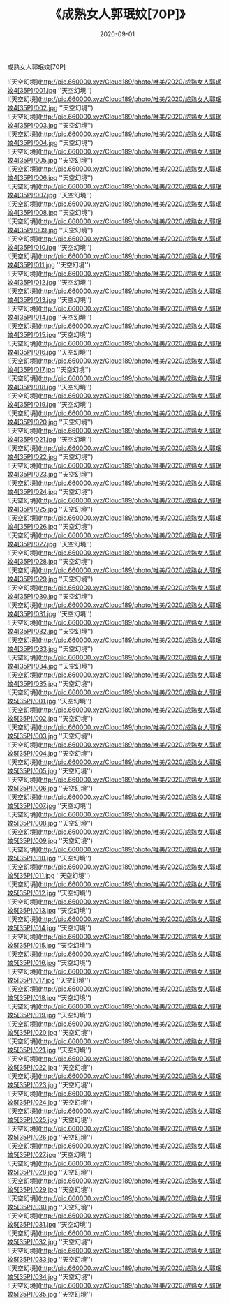 ﻿---
layout: post
title:  《成熟女人郭珉妏[70P]》
date:   2020-09-01
img: http://pic.660000.xyz/Cloud189/photo/唯美/2020/成熟女人郭珉妏4[35P]/000.jpg
categories: [美女, 清纯, 唯美]
---

成熟女人郭珉妏[70P]



![天空幻境](http://pic.660000.xyz/Cloud189/photo/唯美/2020/成熟女人郭珉妏4[35P]/001.jpg ''天空幻境'') <br>
![天空幻境](http://pic.660000.xyz/Cloud189/photo/唯美/2020/成熟女人郭珉妏4[35P]/002.jpg ''天空幻境'') <br>
![天空幻境](http://pic.660000.xyz/Cloud189/photo/唯美/2020/成熟女人郭珉妏4[35P]/003.jpg ''天空幻境'') <br>
![天空幻境](http://pic.660000.xyz/Cloud189/photo/唯美/2020/成熟女人郭珉妏4[35P]/004.jpg ''天空幻境'') <br>
![天空幻境](http://pic.660000.xyz/Cloud189/photo/唯美/2020/成熟女人郭珉妏4[35P]/005.jpg ''天空幻境'') <br>
![天空幻境](http://pic.660000.xyz/Cloud189/photo/唯美/2020/成熟女人郭珉妏4[35P]/006.jpg ''天空幻境'') <br>
![天空幻境](http://pic.660000.xyz/Cloud189/photo/唯美/2020/成熟女人郭珉妏4[35P]/007.jpg ''天空幻境'') <br>
![天空幻境](http://pic.660000.xyz/Cloud189/photo/唯美/2020/成熟女人郭珉妏4[35P]/008.jpg ''天空幻境'') <br>
![天空幻境](http://pic.660000.xyz/Cloud189/photo/唯美/2020/成熟女人郭珉妏4[35P]/009.jpg ''天空幻境'') <br>
![天空幻境](http://pic.660000.xyz/Cloud189/photo/唯美/2020/成熟女人郭珉妏4[35P]/010.jpg ''天空幻境'') <br>
![天空幻境](http://pic.660000.xyz/Cloud189/photo/唯美/2020/成熟女人郭珉妏4[35P]/011.jpg ''天空幻境'') <br>
![天空幻境](http://pic.660000.xyz/Cloud189/photo/唯美/2020/成熟女人郭珉妏4[35P]/012.jpg ''天空幻境'') <br>
![天空幻境](http://pic.660000.xyz/Cloud189/photo/唯美/2020/成熟女人郭珉妏4[35P]/013.jpg ''天空幻境'') <br>
![天空幻境](http://pic.660000.xyz/Cloud189/photo/唯美/2020/成熟女人郭珉妏4[35P]/014.jpg ''天空幻境'') <br>
![天空幻境](http://pic.660000.xyz/Cloud189/photo/唯美/2020/成熟女人郭珉妏4[35P]/015.jpg ''天空幻境'') <br>
![天空幻境](http://pic.660000.xyz/Cloud189/photo/唯美/2020/成熟女人郭珉妏4[35P]/016.jpg ''天空幻境'') <br>
![天空幻境](http://pic.660000.xyz/Cloud189/photo/唯美/2020/成熟女人郭珉妏4[35P]/017.jpg ''天空幻境'') <br>
![天空幻境](http://pic.660000.xyz/Cloud189/photo/唯美/2020/成熟女人郭珉妏4[35P]/018.jpg ''天空幻境'') <br>
![天空幻境](http://pic.660000.xyz/Cloud189/photo/唯美/2020/成熟女人郭珉妏4[35P]/019.jpg ''天空幻境'') <br>
![天空幻境](http://pic.660000.xyz/Cloud189/photo/唯美/2020/成熟女人郭珉妏4[35P]/020.jpg ''天空幻境'') <br>
![天空幻境](http://pic.660000.xyz/Cloud189/photo/唯美/2020/成熟女人郭珉妏4[35P]/021.jpg ''天空幻境'') <br>
![天空幻境](http://pic.660000.xyz/Cloud189/photo/唯美/2020/成熟女人郭珉妏4[35P]/022.jpg ''天空幻境'') <br>
![天空幻境](http://pic.660000.xyz/Cloud189/photo/唯美/2020/成熟女人郭珉妏4[35P]/023.jpg ''天空幻境'') <br>
![天空幻境](http://pic.660000.xyz/Cloud189/photo/唯美/2020/成熟女人郭珉妏4[35P]/024.jpg ''天空幻境'') <br>
![天空幻境](http://pic.660000.xyz/Cloud189/photo/唯美/2020/成熟女人郭珉妏4[35P]/025.jpg ''天空幻境'') <br>
![天空幻境](http://pic.660000.xyz/Cloud189/photo/唯美/2020/成熟女人郭珉妏4[35P]/026.jpg ''天空幻境'') <br>
![天空幻境](http://pic.660000.xyz/Cloud189/photo/唯美/2020/成熟女人郭珉妏4[35P]/027.jpg ''天空幻境'') <br>
![天空幻境](http://pic.660000.xyz/Cloud189/photo/唯美/2020/成熟女人郭珉妏4[35P]/028.jpg ''天空幻境'') <br>
![天空幻境](http://pic.660000.xyz/Cloud189/photo/唯美/2020/成熟女人郭珉妏4[35P]/029.jpg ''天空幻境'') <br>
![天空幻境](http://pic.660000.xyz/Cloud189/photo/唯美/2020/成熟女人郭珉妏4[35P]/030.jpg ''天空幻境'') <br>
![天空幻境](http://pic.660000.xyz/Cloud189/photo/唯美/2020/成熟女人郭珉妏4[35P]/031.jpg ''天空幻境'') <br>
![天空幻境](http://pic.660000.xyz/Cloud189/photo/唯美/2020/成熟女人郭珉妏4[35P]/032.jpg ''天空幻境'') <br>
![天空幻境](http://pic.660000.xyz/Cloud189/photo/唯美/2020/成熟女人郭珉妏4[35P]/033.jpg ''天空幻境'') <br>
![天空幻境](http://pic.660000.xyz/Cloud189/photo/唯美/2020/成熟女人郭珉妏4[35P]/034.jpg ''天空幻境'') <br>
![天空幻境](http://pic.660000.xyz/Cloud189/photo/唯美/2020/成熟女人郭珉妏4[35P]/035.jpg ''天空幻境'') <br>
![天空幻境](http://pic.660000.xyz/Cloud189/photo/唯美/2020/成熟女人郭珉妏5[35P]/001.jpg ''天空幻境'') <br>
![天空幻境](http://pic.660000.xyz/Cloud189/photo/唯美/2020/成熟女人郭珉妏5[35P]/002.jpg ''天空幻境'') <br>
![天空幻境](http://pic.660000.xyz/Cloud189/photo/唯美/2020/成熟女人郭珉妏5[35P]/003.jpg ''天空幻境'') <br>
![天空幻境](http://pic.660000.xyz/Cloud189/photo/唯美/2020/成熟女人郭珉妏5[35P]/004.jpg ''天空幻境'') <br>
![天空幻境](http://pic.660000.xyz/Cloud189/photo/唯美/2020/成熟女人郭珉妏5[35P]/005.jpg ''天空幻境'') <br>
![天空幻境](http://pic.660000.xyz/Cloud189/photo/唯美/2020/成熟女人郭珉妏5[35P]/006.jpg ''天空幻境'') <br>
![天空幻境](http://pic.660000.xyz/Cloud189/photo/唯美/2020/成熟女人郭珉妏5[35P]/007.jpg ''天空幻境'') <br>
![天空幻境](http://pic.660000.xyz/Cloud189/photo/唯美/2020/成熟女人郭珉妏5[35P]/008.jpg ''天空幻境'') <br>
![天空幻境](http://pic.660000.xyz/Cloud189/photo/唯美/2020/成熟女人郭珉妏5[35P]/009.jpg ''天空幻境'') <br>
![天空幻境](http://pic.660000.xyz/Cloud189/photo/唯美/2020/成熟女人郭珉妏5[35P]/010.jpg ''天空幻境'') <br>
![天空幻境](http://pic.660000.xyz/Cloud189/photo/唯美/2020/成熟女人郭珉妏5[35P]/011.jpg ''天空幻境'') <br>
![天空幻境](http://pic.660000.xyz/Cloud189/photo/唯美/2020/成熟女人郭珉妏5[35P]/012.jpg ''天空幻境'') <br>
![天空幻境](http://pic.660000.xyz/Cloud189/photo/唯美/2020/成熟女人郭珉妏5[35P]/013.jpg ''天空幻境'') <br>
![天空幻境](http://pic.660000.xyz/Cloud189/photo/唯美/2020/成熟女人郭珉妏5[35P]/014.jpg ''天空幻境'') <br>
![天空幻境](http://pic.660000.xyz/Cloud189/photo/唯美/2020/成熟女人郭珉妏5[35P]/015.jpg ''天空幻境'') <br>
![天空幻境](http://pic.660000.xyz/Cloud189/photo/唯美/2020/成熟女人郭珉妏5[35P]/016.jpg ''天空幻境'') <br>
![天空幻境](http://pic.660000.xyz/Cloud189/photo/唯美/2020/成熟女人郭珉妏5[35P]/017.jpg ''天空幻境'') <br>
![天空幻境](http://pic.660000.xyz/Cloud189/photo/唯美/2020/成熟女人郭珉妏5[35P]/018.jpg ''天空幻境'') <br>
![天空幻境](http://pic.660000.xyz/Cloud189/photo/唯美/2020/成熟女人郭珉妏5[35P]/019.jpg ''天空幻境'') <br>
![天空幻境](http://pic.660000.xyz/Cloud189/photo/唯美/2020/成熟女人郭珉妏5[35P]/020.jpg ''天空幻境'') <br>
![天空幻境](http://pic.660000.xyz/Cloud189/photo/唯美/2020/成熟女人郭珉妏5[35P]/021.jpg ''天空幻境'') <br>
![天空幻境](http://pic.660000.xyz/Cloud189/photo/唯美/2020/成熟女人郭珉妏5[35P]/022.jpg ''天空幻境'') <br>
![天空幻境](http://pic.660000.xyz/Cloud189/photo/唯美/2020/成熟女人郭珉妏5[35P]/023.jpg ''天空幻境'') <br>
![天空幻境](http://pic.660000.xyz/Cloud189/photo/唯美/2020/成熟女人郭珉妏5[35P]/024.jpg ''天空幻境'') <br>
![天空幻境](http://pic.660000.xyz/Cloud189/photo/唯美/2020/成熟女人郭珉妏5[35P]/025.jpg ''天空幻境'') <br>
![天空幻境](http://pic.660000.xyz/Cloud189/photo/唯美/2020/成熟女人郭珉妏5[35P]/026.jpg ''天空幻境'') <br>
![天空幻境](http://pic.660000.xyz/Cloud189/photo/唯美/2020/成熟女人郭珉妏5[35P]/027.jpg ''天空幻境'') <br>
![天空幻境](http://pic.660000.xyz/Cloud189/photo/唯美/2020/成熟女人郭珉妏5[35P]/028.jpg ''天空幻境'') <br>
![天空幻境](http://pic.660000.xyz/Cloud189/photo/唯美/2020/成熟女人郭珉妏5[35P]/029.jpg ''天空幻境'') <br>
![天空幻境](http://pic.660000.xyz/Cloud189/photo/唯美/2020/成熟女人郭珉妏5[35P]/030.jpg ''天空幻境'') <br>
![天空幻境](http://pic.660000.xyz/Cloud189/photo/唯美/2020/成熟女人郭珉妏5[35P]/031.jpg ''天空幻境'') <br>
![天空幻境](http://pic.660000.xyz/Cloud189/photo/唯美/2020/成熟女人郭珉妏5[35P]/032.jpg ''天空幻境'') <br>
![天空幻境](http://pic.660000.xyz/Cloud189/photo/唯美/2020/成熟女人郭珉妏5[35P]/033.jpg ''天空幻境'') <br>
![天空幻境](http://pic.660000.xyz/Cloud189/photo/唯美/2020/成熟女人郭珉妏5[35P]/034.jpg ''天空幻境'') <br>
![天空幻境](http://pic.660000.xyz/Cloud189/photo/唯美/2020/成熟女人郭珉妏5[35P]/035.jpg ''天空幻境'') <br>